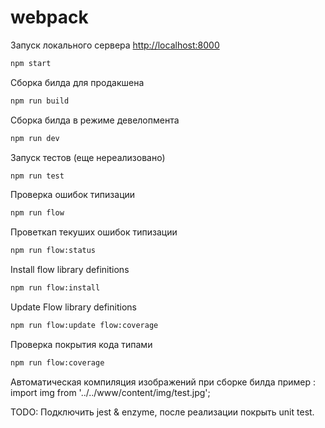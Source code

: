 # webpack

Запуск локального сервера [http://localhost:8000](http://localhost:8000)
```sh
npm start
```

Сборка билда для продакшена
```sh
npm run build
```
Сборка билда в режиме девелопмента
```sh
npm run dev
```

Запуск тестов (еще нереализовано)
```sh
npm run test
```

Проверка ошибок типизации
```sh
npm run flow
```

Проветкап текуших ошибок типизации
```sh
npm run flow:status
```

Install flow library definitions 
```sh
npm run flow:install
```
Update Flow library definitions 
```sh
npm run flow:update flow:coverage
```
Проверка покрытия кода типами
```sh
npm run flow:coverage
```

Автоматическая компиляция изображений при сборке билда
пример : import img from '../../www/content/img/test.jpg';

TODO: Подключить jest & enzyme, после реализации покрыть unit test.
